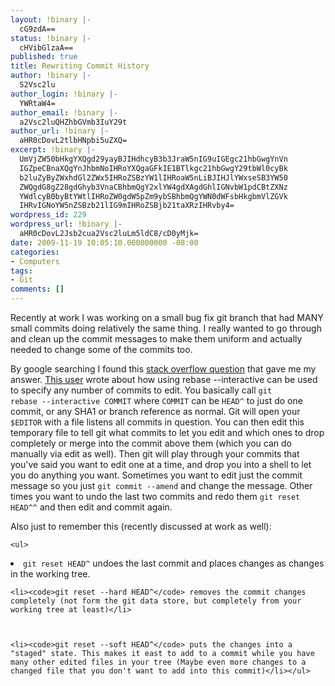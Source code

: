 ```yaml
---
layout: !binary |-
  cG9zdA==
status: !binary |-
  cHVibGlzaA==
published: true
title: Rewriting Commit History
author: !binary |-
  S2Vsc2lu
author_login: !binary |-
  YWRtaW4=
author_email: !binary |-
  a2Vsc2luQHZhbGVmb3IuY29t
author_url: !binary |-
  aHR0cDovL2tlbHNpbi5uZXQ=
excerpt: !binary |-
  UmVjZW50bHkgYXQgd29yayBJIHdhcyB3b3JraW5nIG9uIGEgc21hbGwgYnVn
  IGZpeCBnaXQgYnJhbmNoIHRoYXQgaGFkIE1BTlkgc21hbGwgY29tbWl0cyBk
  b2luZyByZWxhdGl2ZWx5IHRoZSBzYW1lIHRoaW5nLiBJIHJlYWxseSB3YW50
  ZWQgdG8gZ28gdGhyb3VnaCBhbmQgY2xlYW4gdXAgdGhlIGNvbW1pdCBtZXNz
  YWdlcyB0byBtYWtlIHRoZW0gdW5pZm9ybSBhbmQgYWN0dWFsbHkgbmVlZGVk
  IHRvIGNoYW5nZSBzb21lIG9mIHRoZSBjb21taXRzIHRvby4=
wordpress_id: 229
wordpress_url: !binary |-
  aHR0cDovL2Jsb2cua2Vsc2luLm5ldC8/cD0yMjk=
date: 2009-11-19 10:05:10.000000000 -08:00
categories:
- Computers
tags:
- Git
comments: []
---
```

Recently at work I was working on a small bug fix git branch that had MANY small commits doing relatively the same thing. I really wanted to go through and clean up the commit messages to make them uniform and actually needed to change some of the commits too.

By google searching I found this <a href="http://stackoverflow.com/questions/179123/how-do-i-edit-an-incorrect-commit-message-in-git">stack overflow question</a> that gave me my answer. <a href="http://stackoverflow.com/users/9410/aristotle-pagaltzis">This user</a> wrote about how using rebase --interactive can be used to specify any number of commits to edit. You basically call <code>git rebase --interactive COMMIT</code> where <code>COMMIT</code> can be <code>HEAD^</code> to just do one commit, or any SHA1 or branch reference as normal. Git will open your <code>$EDITOR</code> with a file listens all commits in question. You can then edit this temporary file to tell git what commits to let you edit and which ones to drop completely or merge into the commit above them (which you can do manually via edit as well). Then git will play through your commits that you've said you want to edit one at a time, and drop you into a shell to let you do anything you want. Sometimes you want to edit just the commit message so you just <code>git commit --amend</code> and change the message. Other times you want to undo the last two commits and redo them <code>git reset HEAD^^</code> and then edit and commit again.

Also just to remember this (recently discussed at work as well):

	<ul>
<li><code>git reset HEAD^</code> undoes the last commit and places changes as changes in the working tree.</li>

	<li><code>git reset --hard HEAD^</code> removes the commit changes completely (not form the git data store, but completely from your working tree at least)</li>

	<li><code>git reset --soft HEAD^</code> puts the changes into a "staged" state. This makes it east to add to a commit while you have many other edited files in your tree (Maybe even more changes to a changed file that you don't want to add into this commit)</li></ul>


